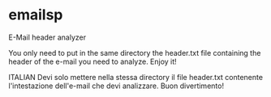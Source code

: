 # emailsp
E-Mail header analyzer 

You only need to put in the same directory the header.txt file containing the header of the e-mail you need to analyze.
Enjoy it!

ITALIAN
Devi solo mettere nella stessa directory il file header.txt contenente l'intestazione dell'e-mail che devi analizzare.
Buon divertimento!


